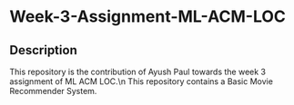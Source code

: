 # Week-3-Assignment-ML-ACM-LOC

## Description
This repository is the contribution of Ayush Paul towards the week 3 assignment of ML ACM LOC.\n
This repository contains a Basic Movie Recommender System.
